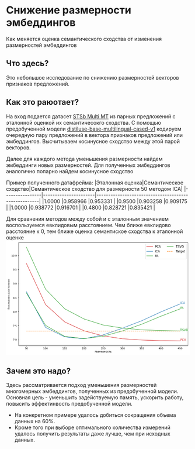 # Снижение размерности эмбеддингов
Как меняется оценка семантического сходства от изменения размерностей эмбеддингов

## Что здесь?
Это небольшое исследование по снижению размерностей векторов признаков предложений. 

## Как это раюотает?
На вход подается датасет [STSb Multi MT](https://huggingface.co/datasets/stsb_multi_mt) из парных предложений с эталонной оценкой их семантичесокго сходства.
С помощью предобученной модели [distiluse-base-multilingual-cased-v1](https://huggingface.co/sentence-transformers/distiluse-base-multilingual-cased-v1) кодируем очередную пару предложений в вектора признаков предложений или эмбеддингов.
Высчитываем косинусное сходство между этой парой векторов.

Далее для каждого метода уменьшения размерности найдем эмбеддинги новых размерностей.
Для полученных эмбеддингов аналогично попарно найдем косинусное сходство

Пример полученного датафрейма:
|Эталонная оценка|Семантическое сходство|Семантическое сходство для размерности 50 методом ICA|
|----------------|----------------------|-----------------------------------------------------|
|1.0000          |0.958966              |0.953331                                             |
|0.9500          |0.903258              |0.909175                                             |
|1.0000          |0.938772              |0.916701                                             |
|0.4800          |0.828721              |0.835421                                             |

Для сравнения методов между собой и с эталонным значением воспользуемся евклидовым расстоянием.
Чем ближе евклидово расстояние к 0, тем ближе оценка семантиское сходства к эталонной оценке
![Результирующий график](/res.png)

## Зачем это надо?
Здесь рассматривается подход уменьшения размерностей многомерных эмбеддингов, полученных из предобученной модели.
Основная цель - уменьшить задействуемую память, ускорить работу, повысить эффектинвость предобученной модели. 
 - На конкретном примере удалось добиться сокращения объема данных на 60%.
 - Кроме того при выборе оптимального количества измерений удалось получить результаты даже лучше, чем при исходных данных.
